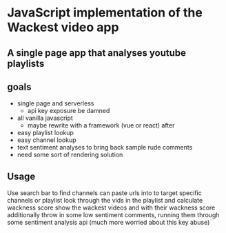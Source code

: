 # JavaScript implementation of the Wackest video app

## A single page app that analyses youtube playlists

## goals

* single page and serverless
    * api key exposure be damned
* all vanilla javascript
    * maybe rewrite with a framework (vue or react) after
* easy playlist lookup
* easy channel lookup
* text sentiment analyses to bring back sample rude comments
* need some sort of rendering solution

## Usage

Use search bar to find channels
can paste urls into to target specific channels or playlist
look through the vids in the playlist and calculate wackness score
show the wackest videos and with their wackness score
additionally throw in some low sentiment comments, running them through some sentiment analysis api (much more worried about this key abuse)